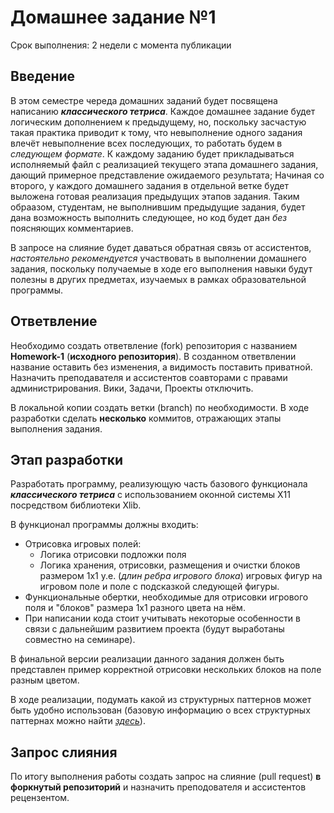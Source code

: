 # Домашнее задание №1
Срок выполнения: 2 недели с момента публикации

## Введение
В этом семестре череда домашних заданий будет посвящена написанию ***классического тетриса***. Каждое домашнее задание будет логическим дополнением к предыдущему, но, поскольку засчастую такая практика приводит к тому, что невыполнение одного задания влечёт невыполнение всех последующих, то работать будем в *следующем формате*. К каждому заданию будет прикладываться исполняемый файл с реализацией текущего этапа домашнего задания, дающий примерное представление ожидаемого результата; Начиная со второго, у каждого домашнего задания в отдельной ветке будет выложена готовая реализация предыдущих этапов задания. Таким обраазом, студентам, не выполнившим предыдущие задания, будет дана возможность выполнить следующее, но код будет дан *без* поясняющих комментариев.

В запросе на слияние будет даваться обратная связь от ассистентов, *настоятельно рекомендуется* участвовать в выполнении домашнего задания, поскольку получаемые в ходе его выполнения навыки будут полезны в других предметах, изучаемых в рамках образовательной программы.

## Ответвление
Необходимо создать ответвление (fork) репозитория с названием **Homework-1** (**исходного репозитория**). В созданном ответвлении название оставить без изменения, а видимость поставить приватной. Назначить преподавателя и ассистентов соавторами с правами администрирования. Вики, Задачи, Проекты отключить.

В локальной копии создать ветки (branch) по необходимости. В ходе разработки сделать **несколько** коммитов, отражающих этапы выполнения задания.

## Этап разработки
Разработать программу, реализующую часть базового функционала ***классического тетриса*** с использованием оконной системы X11 посредством библиотеки Xlib.


В функционал программы должны входить:
 - Отрисовка игровых полей:
    - Логика отрисовки подложки поля
    - Логика хранения, отрисовки, размещения и очистки блоков размером 1x1 у.е. (*длин ребра игрового блока*) игровых фигур на игровом поле и поле с подсказкой следующей фигуры.
 - Функциональные обертки, необходимые для отрисовки игрового поля и "блоков" размера 1x1 разного цвета на нём.
 - При написании кода стоит учитывать некоторые особенности в связи с дальнейшим развитием проекта (будут выработаны совместно на семинаре).

В финальной версии реализации данного задания должен быть представлен пример корректной отрисовки нескольких блоков на поле разным цветом.

В ходе реализации, подумать какой из структурных паттернов может быть удобно использован (базовую информацию о всех структурных паттернах можно найти *[здесь](https://drive.google.com/drive/folders/1VFxtAUqrDcotDCPY7kDlnZmteMP-0BXZ?usp=sharing)*).

## Запрос слияния
По итогу выполнения работы создать запрос на слияние (pull request) **в форкнутый репозиторий** и назначить преподователя и ассистентов рецензентом.
